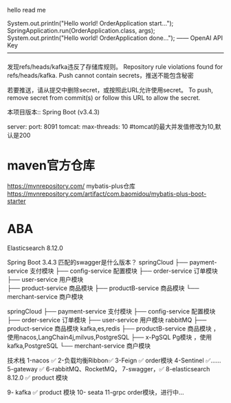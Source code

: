 hello read me

System.out.println("Hello world! OrderApplication start...");
SpringApplication.run(OrderApplication.class, args);
System.out.println("Hello world! OrderApplication done...");
—— OpenAI API Key ————————————————————————————————————

发现refs/heads/kafka违反了存储库规则。 Repository rule violations found for refs/heads/kafka.
Push cannot contain secrets，推送不能包含秘密

若要推送，请从提交中删除secret，或按照此URL允许使用secret。 To push, remove secret from commit(s) or follow this URL to
allow the secret.

本项目版本:: Spring Boot (v3.4.3)

server:
port: 8091
tomcat:
max-threads: 10 #tomcat的最大并发值修改为10,默认是200

# maven官方仓库

https://mvnrepository.com/
mybatis-plus仓库
https://mvnrepository.com/artifact/com.baomidou/mybatis-plus-boot-starter

# ABA

Elasticsearch 8.12.0

Spring Boot 3.4.3 匹配的swagger是什么版本？
springCloud
├── payment-service 支付模块
├── config-service 配置模块
├── order-service 订单模块
├── user-service 用户模块   
├── product-service 商品模块 
├── productB-service 商品模块
└── merchant-service 商户模块

springCloud
├── payment-service 支付模块
├── config-service 配置模块
├── order-service 订单模块
├── user-service 用户模块   rabbitMQ
├── product-service 商品模块  kafka,es,redis
├── productB-service 商品模块 ，使用nacos,LangChain4j,milvus,PostgreSQL
├── x-PgSQL Pg模块 ，使用kafka,PostgreSQL
└── merchant-service 商户模块

技术栈
1-nacos ✅
2-负载均衡Ribbon✅
3-Feign ✅ order模块
4-Sentinel ✅......
5-gateway ✅
6-rabbitMQ、RocketMQ，
7-swagger，✅
8-elasticsearch 8.12.0 ✅ product 模块

9- kafka ✅ product 模块
10- seata
11-grpc  order模块，进行中...




